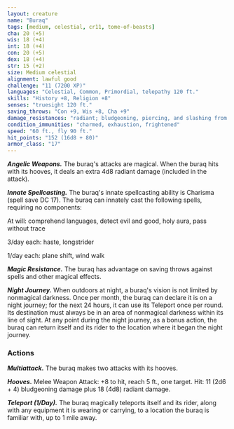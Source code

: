 ```yaml
---
layout: creature
name: "Buraq"
tags: [medium, celestial, cr11, tome-of-beasts]
cha: 20 (+5)
wis: 18 (+4)
int: 18 (+4)
con: 20 (+5)
dex: 18 (+4)
str: 15 (+2)
size: Medium celestial
alignment: lawful good
challenge: "11 (7200 XP)"
languages: "Celestial, Common, Primordial, telepathy 120 ft."
skills: "History +8, Religion +8"
senses: "truesight 120 ft."
saving_throws: "Con +9, Wis +8, Cha +9"
damage_resistances: "radiant; bludgeoning, piercing, and slashing from nonmagical weapons"
condition_immunities: "charmed, exhaustion, frightened"
speed: "60 ft., fly 90 ft."
hit_points: "152 (16d8 + 80)"
armor_class: "17"
---
```


***Angelic Weapons.*** The buraq's attacks are magical. When the buraq hits with its hooves, it deals an extra 4d8 radiant damage (included in the attack).

***Innate Spellcasting.*** The buraq's innate spellcasting ability is Charisma (spell save DC 17). The buraq can innately cast the following spells, requiring no components:

At will: comprehend languages, detect evil and good, holy aura, pass without trace

3/day each: haste, longstrider

1/day each: plane shift, wind walk

***Magic Resistance.*** The buraq has advantage on saving throws against spells and other magical effects.

***Night Journey.*** When outdoors at night, a buraq's vision is not limited by nonmagical darkness. Once per month, the buraq can declare it is on a night journey; for the next 24 hours, it can use its Teleport once per round. Its destination must always be in an area of nonmagical darkness within its line of sight. At any point during the night journey, as a bonus action, the buraq can return itself and its rider to the location where it began the night journey.

### Actions

***Multiattack.*** The buraq makes two attacks with its hooves.

***Hooves.*** Melee Weapon Attack: +8 to hit, reach 5 ft., one target. Hit: 11 (2d6 + 4) bludgeoning damage plus 18 (4d8) radiant damage.

***Teleport (1/Day).*** The buraq magically teleports itself and its rider, along with any equipment it is wearing or carrying, to a location the buraq is familiar with, up to 1 mile away.

